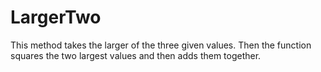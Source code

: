 # LargerTwo
This method takes the larger of the three given values.
Then the function squares the two largest values and then adds them together.
